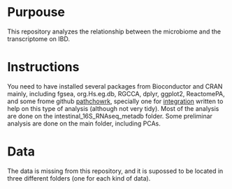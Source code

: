 # Purpouse
This repository analyzes the relationship between the microbiome and the transcriptome on IBD.

# Instructions
You need to have installed several packages from Bioconductor and CRAN mainly, including fgsea, org.Hs.eg.db, RGCCA, dplyr, ggplot2, ReactomePA, and some frome github [pathchowrk](https://github.com/thomasp85/patchwork), specially one for [integration](https://github.com/llrs/integration) written to help on this type of analysis (although not very tidy).
Most of the analysis are done on the intestinal_16S_RNAseq_metadb folder.
Some preliminar analysis are done on the main folder, including PCAs.


# Data
The data is missing from this repository, and it is supossed to be located in three different folders (one for each kind of data).